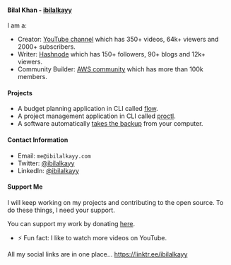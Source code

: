 #### Bilal Khan - [ibilalkayy](https://ibilalkayy.com)

I am a:

- Creator: [YouTube channel](https://www.youtube.com/@coderoamer) which has 350+ videos, 64k+ viewers and 2000+ subscribers.
- Writer: [Hashnode](https://ibilalkayy.hashnode.dev/) which has 150+ followers, 90+ blogs and 12k+ viewers.
- Community Builder: [AWS community](https://aws.amazon.com/developer/community/community-builders/) which has more than 100k members.

#### Projects

- A budget planning application in CLI called [flow](https://github.com/ibilalkayy/flow).
- A project management application in CLI called [proctl](https://github.com/ibilalkayy/proctl).
- A software automatically [takes the backup](https://github.com/ibilalkayy/Automatic-Backup-and-Monitoring-Software) from your computer.

#### Contact Information

- Email: `me@ibilalkayy.com`
- Twitter: [@ibilalkayy](https://x.com/ibilalkayy)
- LinkedIn: [@ibilalkayy](https://www.linkedin.com/in/ibilalkayy/)

#### Support Me

I will keep working on my projects and contributing to the open source. To do these things, I need your support.

You can support my work by donating [here](https://wise.com/pay/me/bilalk745).

- ⚡ Fun fact: I like to watch more videos on YouTube.

All my social links are in one place... https://linktr.ee/ibilalkayy
